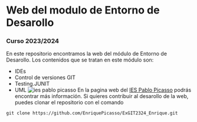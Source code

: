 # Web del modulo de Entorno de Desarollo
### Curso 2023/2024
En este repositorio encontramos la web del módulo de Entorno de Desarollo. Los contenidos que se tratan en este módulo son:
- IDEs
- Control de versiones GIT
- Testing.JUNIT
- UML
![ies pablo picasso](https://fpiespablopicasso.es/wp-content/uploads/2022/03/LOGOTIPO-IES-PABLO-PICASSO-texto-morado.png)
En la pagina web del [IES Pablo Picasso](https://fpiespablopicasso.es/) podrás encontrar más información.
Si quieres contribuir al desarollo de la web, puedes clonar el repositorio con el comando
```
git clone https://github.com/EnriquePicasso/ExGIT2324_Enrique.git
```

